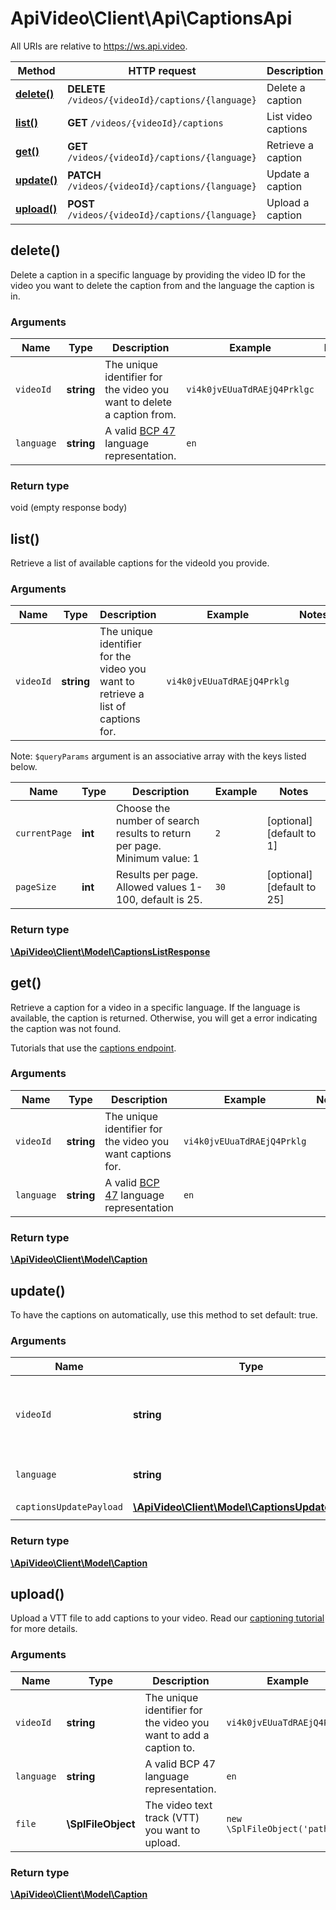# ApiVideo\Client\Api\CaptionsApi

All URIs are relative to https://ws.api.video.

Method | HTTP request | Description
------------- | ------------- | -------------
[**delete()**](CaptionsApi.md#delete) | **DELETE** `/videos/{videoId}/captions/{language}` | Delete a caption
[**list()**](CaptionsApi.md#list) | **GET** `/videos/{videoId}/captions` | List video captions
[**get()**](CaptionsApi.md#get) | **GET** `/videos/{videoId}/captions/{language}` | Retrieve a caption
[**update()**](CaptionsApi.md#update) | **PATCH** `/videos/{videoId}/captions/{language}` | Update a caption
[**upload()**](CaptionsApi.md#upload) | **POST** `/videos/{videoId}/captions/{language}` | Upload a caption


## delete()


Delete a caption in a specific language by providing the video ID for the video you want to delete the caption from and the language the caption is in.


### Arguments



Name | Type | Description  | Example | Notes
------------- | ------------- | ------------- | ------------- | -------------
 `videoId` | **string**| The unique identifier for the video you want to delete a caption from. | `vi4k0jvEUuaTdRAEjQ4Prklgc` |
 `language` | **string**| A valid [BCP 47](https://github.com/libyal/libfwnt/wiki/Language-Code-identifiers) language representation. | `en` |




### Return type

void (empty response body)




## list()


Retrieve a list of available captions for the videoId you provide.


### Arguments


Name | Type | Description  | Example | Notes
------------- | ------------- | ------------- | ------------- | -------------
 `videoId` | **string**| The unique identifier for the video you want to retrieve a list of captions for. | `vi4k0jvEUuaTdRAEjQ4Prklg` |


Note: `$queryParams` argument is an associative array with the keys listed below.

Name | Type | Description  | Example | Notes
------------- | ------------- | ------------- | ------------- | -------------
 `currentPage` | **int**| Choose the number of search results to return per page. Minimum value: 1 | `2` | [optional] [default to 1]
 `pageSize` | **int**| Results per page. Allowed values 1-100, default is 25. | `30` | [optional] [default to 25]






### Return type

[**\ApiVideo\Client\Model\CaptionsListResponse**](../Model/CaptionsListResponse.md)




## get()


Retrieve a caption for a video in a specific language. If the language is available, the caption is returned. Otherwise, you will get a error indicating the caption was not found.

Tutorials that use the [captions endpoint](https://api.video/blog/endpoints/captions).


### Arguments



Name | Type | Description  | Example | Notes
------------- | ------------- | ------------- | ------------- | -------------
 `videoId` | **string**| The unique identifier for the video you want captions for. | `vi4k0jvEUuaTdRAEjQ4Prklg` |
 `language` | **string**| A valid [BCP 47](https://github.com/libyal/libfwnt/wiki/Language-Code-identifiers) language representation | `en` |




### Return type

[**\ApiVideo\Client\Model\Caption**](../Model/Caption.md)




## update()


To have the captions on automatically, use this method to set default: true.


### Arguments



Name | Type | Description  | Example | Notes
------------- | ------------- | ------------- | ------------- | -------------
 `videoId` | **string**| The unique identifier for the video you want to have automatic captions for. | `vi4k0jvEUuaTdRAEjQ4Prklg` |
 `language` | **string**| A valid [BCP 47](https://github.com/libyal/libfwnt/wiki/Language-Code-identifiers) language representation. | `en` |
 `captionsUpdatePayload` | [**\ApiVideo\Client\Model\CaptionsUpdatePayload**](../Model/CaptionsUpdatePayload.md)|  | `new \ApiVideo\Client\Model\CaptionsUpdatePayload()` |




### Return type

[**\ApiVideo\Client\Model\Caption**](../Model/Caption.md)




## upload()


Upload a VTT file to add captions to your video.  Read our [captioning tutorial](https://api.video/blog/tutorials/adding-captions) for more details.


### Arguments



Name | Type | Description  | Example | Notes
------------- | ------------- | ------------- | ------------- | -------------
 `videoId` | **string**| The unique identifier for the video you want to add a caption to. | `vi4k0jvEUuaTdRAEjQ4Prklg` |
 `language` | **string**| A valid BCP 47 language representation. | `en` |
 `file` | **\SplFileObject**| The video text track (VTT) you want to upload. | `new \SplFileObject('path')` |




### Return type

[**\ApiVideo\Client\Model\Caption**](../Model/Caption.md)



